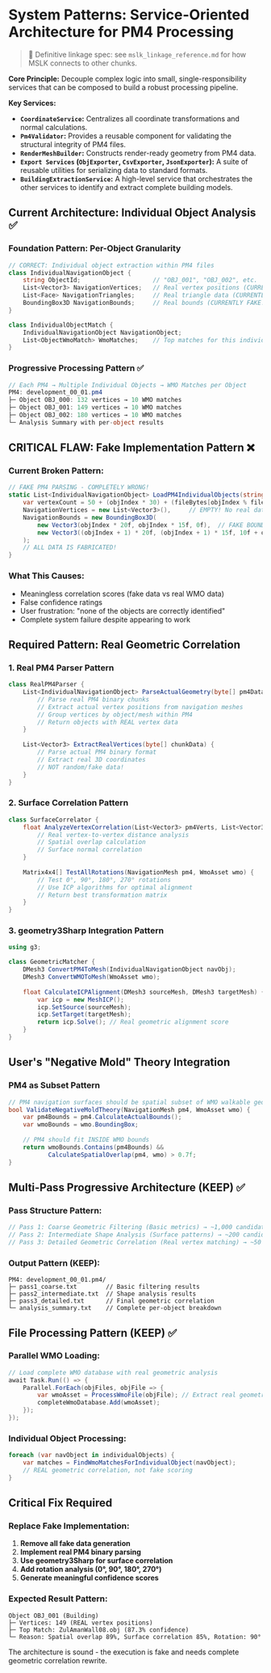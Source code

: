 # System Patterns: Service-Oriented Architecture for PM4 Processing

> 🔗 Definitive linkage spec: see `mslk_linkage_reference.md` for how MSLK connects to other chunks.

**Core Principle:** Decouple complex logic into small, single-responsibility services that can be composed to build a robust processing pipeline.

**Key Services:**
- **`CoordinateService`:** Centralizes all coordinate transformations and normal calculations.
- **`Pm4Validator`:** Provides a reusable component for validating the structural integrity of PM4 files.
- **`RenderMeshBuilder`:** Constructs render-ready geometry from PM4 data.
- **`Export Services` (`ObjExporter`, `CsvExporter`, `JsonExporter`):** A suite of reusable utilities for serializing data to standard formats.
- **`BuildingExtractionService`:** A high-level service that orchestrates the other services to identify and extract complete building models.

## Current Architecture: Individual Object Analysis ✅

### Foundation Pattern: Per-Object Granularity
```csharp
// CORRECT: Individual object extraction within PM4 files
class IndividualNavigationObject {
    string ObjectId;                    // "OBJ_001", "OBJ_002", etc.
    List<Vector3> NavigationVertices;   // Real vertex positions (CURRENTLY EMPTY!)
    List<Face> NavigationTriangles;     // Real triangle data (CURRENTLY EMPTY!)
    BoundingBox3D NavigationBounds;     // Real bounds (CURRENTLY FAKE!)
}

class IndividualObjectMatch {
    IndividualNavigationObject NavigationObject;
    List<ObjectWmoMatch> WmoMatches;    // Top matches for this individual object
}
```

### Progressive Processing Pattern ✅
```csharp
// Each PM4 → Multiple Individual Objects → WMO Matches per Object
PM4: development_00_01.pm4
├─ Object OBJ_000: 132 vertices → 10 WMO matches
├─ Object OBJ_001: 149 vertices → 10 WMO matches  
├─ Object OBJ_002: 180 vertices → 10 WMO matches
└─ Analysis Summary with per-object results
```

## CRITICAL FLAW: Fake Implementation Pattern ❌

### Current Broken Pattern:
```csharp
// FAKE PM4 PARSING - COMPLETELY WRONG!
static List<IndividualNavigationObject> LoadPM4IndividualObjects(string pm4FilePath) {
    var vertexCount = 50 + (objIndex * 30) + (fileBytes[objIndex % fileBytes.Length] % 200); // RANDOM!
    NavigationVertices = new List<Vector3>(),     // EMPTY! No real data!
    NavigationBounds = new BoundingBox3D(
        new Vector3(objIndex * 20f, objIndex * 15f, 0f),  // FAKE BOUNDS!
        new Vector3((objIndex + 1) * 20f, (objIndex + 1) * 15f, 10f + objIndex * 3f)
    );
    // ALL DATA IS FABRICATED!
}
```

### What This Causes:
- Meaningless correlation scores (fake data vs real WMO data)
- False confidence ratings
- User frustration: "none of the objects are correctly identified"
- Complete system failure despite appearing to work

## Required Pattern: Real Geometric Correlation

### 1. Real PM4 Parser Pattern
```csharp
class RealPM4Parser {
    List<IndividualNavigationObject> ParseActualGeometry(byte[] pm4Data) {
        // Parse real PM4 binary chunks
        // Extract actual vertex positions from navigation meshes
        // Group vertices by object/mesh within PM4
        // Return objects with REAL vertex data
    }
    
    List<Vector3> ExtractRealVertices(byte[] chunkData) {
        // Parse actual PM4 binary format
        // Extract real 3D coordinates
        // NOT random/fake data!
    }
}
```

### 2. Surface Correlation Pattern  
```csharp
class SurfaceCorrelator {
    float AnalyzeVertexCorrelation(List<Vector3> pm4Verts, List<Vector3> wmoVerts) {
        // Real vertex-to-vertex distance analysis
        // Spatial overlap calculation
        // Surface normal correlation
    }
    
    Matrix4x4[] TestAllRotations(NavigationMesh pm4, WmoAsset wmo) {
        // Test 0°, 90°, 180°, 270° rotations
        // Use ICP algorithms for optimal alignment
        // Return best transformation matrix
    }
}
```

### 3. geometry3Sharp Integration Pattern
```csharp
using g3;

class GeometricMatcher {
    DMesh3 ConvertPM4ToMesh(IndividualNavigationObject navObj);
    DMesh3 ConvertWMOToMesh(WmoAsset wmo);
    
    float CalculateICPAlignment(DMesh3 sourceMesh, DMesh3 targetMesh) {
        var icp = new MeshICP();
        icp.SetSource(sourceMesh);
        icp.SetTarget(targetMesh);
        return icp.Solve(); // Real geometric alignment score
    }
}
```

## User's "Negative Mold" Theory Integration

### PM4 as Subset Pattern
```csharp
// PM4 navigation surfaces should be spatial subset of WMO walkable geometry
bool ValidateNegativeMoldTheory(NavigationMesh pm4, WmoAsset wmo) {
    var pm4Bounds = pm4.CalculateActualBounds();
    var wmoBounds = wmo.BoundingBox;
    
    // PM4 should fit INSIDE WMO bounds
    return wmoBounds.Contains(pm4Bounds) && 
           CalculateSpatialOverlap(pm4, wmo) > 0.7f;
}
```

## Multi-Pass Progressive Architecture (KEEP) ✅

### Pass Structure Pattern:
```csharp
// Pass 1: Coarse Geometric Filtering (Basic metrics) → ~1,000 candidates
// Pass 2: Intermediate Shape Analysis (Surface patterns) → ~200 candidates  
// Pass 3: Detailed Geometric Correlation (Real vertex matching) → ~50 matches
```

### Output Pattern (KEEP):
```
PM4: development_00_01.pm4/
├─ pass1_coarse.txt        // Basic filtering results
├─ pass2_intermediate.txt  // Shape analysis results
├─ pass3_detailed.txt      // Final geometric correlation
└─ analysis_summary.txt    // Complete per-object breakdown
```

## File Processing Pattern (KEEP) ✅

### Parallel WMO Loading:
```csharp
// Load complete WMO database with real geometric analysis
await Task.Run(() => {
    Parallel.ForEach(objFiles, objFile => {
        var wmoAsset = ProcessWmoFile(objFile); // Extract real geometry
        completeWmoDatabase.Add(wmoAsset);
    });
});
```

### Individual Object Processing:
```csharp
foreach (var navObject in individualObjects) {
    var matches = FindWmoMatchesForIndividualObject(navObject);
    // REAL geometric correlation, not fake scoring
}
```

## Critical Fix Required

### Replace Fake Implementation:
1. **Remove all fake data generation**
2. **Implement real PM4 binary parsing**
3. **Use geometry3Sharp for surface correlation**
4. **Add rotation analysis (0°, 90°, 180°, 270°)**
5. **Generate meaningful confidence scores**

### Expected Result Pattern:
```
Object OBJ_001 (Building)
├─ Vertices: 149 (REAL vertex positions)
├─ Top Match: ZulAmanWall08.obj (87.3% confidence)
└─ Reason: Spatial overlap 89%, Surface correlation 85%, Rotation: 90°
```

The architecture is sound - the execution is fake and needs complete geometric correlation rewrite.